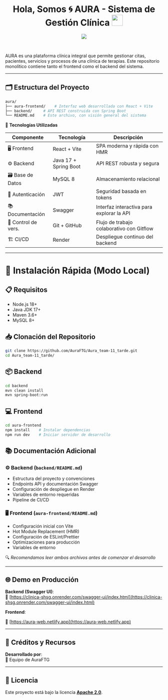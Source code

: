 <h1 align="center"><b>Hola, Somos 🌀 AURA - Sistema de Gestión Clínica </b><img src="https://media.giphy.com/media/hvRJCLFzcasrR4ia7z/giphy.gif" width="35"></h1>

<p align="center">
  <a href="https://github.com/DenverCoder1/readme-typing-svg">
    <img src="https://readme-typing-svg.herokuapp.com?font=Fira+Code&size=24&pause=1000&color=00BFFF&center=true&vCenter=true&width=800&height=60&lines=Bienvenido+a+AURA+🌀;Gestión+clínica+eficiente+y+moderna;Frontend+con+React+%2B+Vite;Backend+con+Spring+Boot+%2B+MySQL">
  </a>
</p>



<br>

AURA es una plataforma clínica integral que permite gestionar citas, pacientes, servicios y procesos de una clínica de terapias. Este repositorio monolítico contiene tanto el frontend como el backend del sistema.

---

## 🗂️ Estructura del Proyecto

```bash
aura/
├── aura-frontend/    # Interfaz web desarrollada con React + Vite
├── backend/     # API REST construida con Spring Boot
└── README.md    # Este archivo, con visión general del sistema
```
🚀 **Tecnologías Utilizadas**

| Componente         | Tecnología           | Descripción                                      |
|--------------------|----------------------|--------------------------------------------------|
| 🖥️ Frontend        | React + Vite         | SPA moderna y rápida con HMR                     |
| ⚙️ Backend         | Java 17 + Spring Boot| API REST robusta y segura                        |
| 🗃️ Base de Datos   | MySQL 8              | Almacenamiento relacional                        |
| 🔐 Autenticación   | JWT                  | Seguridad basada en tokens                       |
| 📚 Documentación   | Swagger              | Interfaz interactiva para explorar la API        |
| 🔄 Control de vers.| Git + GitHub        | Flujo de trabajo colaborativo con Gitflow        |
| 🏗️ CI/CD           | Render               | Despliegue continuo del backend                  |

---

# 🔧 Instalación Rápida (Modo Local)

## 📋 Requisitos
- Node.js 18+
- Java JDK 17+
- Maven 3.6+
- MySQL 8+

## 📥 Clonación del Repositorio
```bash
git clone https://github.com/AuraFTG/Aura_team-11_tarde.git
cd Aura_team-11_tarde/
```

## 📦 Backend
```bash
cd backend
mvn clean install
mvn spring-boot:run
```

## 💻 Frontend
```bash
cd aura-frontend
npm install    # Instalar dependencias
npm run dev    # Iniciar servidor de desarrollo
```

## 📚 Documentación Adicional

### ⚙️ Backend (`backend/README.md`)
- Estructura del proyecto y convenciones
- Endpoints API y documentación Swagger
- Configuración de despliegue en Render
- Variables de entorno requeridas
- Pipeline de CI/CD

### 🖥 Frontend (`aura-frontend/README.md`)
- Configuración inicial con Vite
- Hot Module Replacement (HMR)
- Configuración de ESLint/Prettier
- Optimizaciones para producción
- Variables de entorno

🔍 *Recomendamos leer ambos archivos antes de comenzar el desarrollo*

---
## 🌐 Demo en Producción

**Backend (Swagger UI)**:  
🔗 [https://clinica-shsg.onrender.com/swagger-ui/index.html](https://clinica-shsg.onrender.com/swagger-ui/index.html)

**Frontend**:

🔗 [https://aura-web.netlify.app](https://aura-web.netlify.app)

---

## 🧠 Créditos y Recursos
**Desarrollado por**:  
👥 Equipo de AuraFTG  

---
## 📄 Licencia

Este proyecto está bajo la licencia **[Apache 2.0](https://www.apache.org/licenses/LICENSE-2.0)**.
